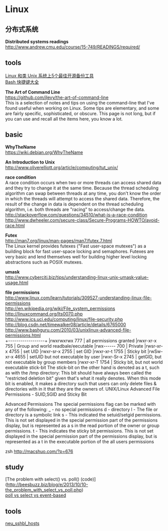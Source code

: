 Linux
========

## 分布式系统

**Distributed systems readings**  
http://www.andrew.cmu.edu/course/15-749/READINGS/required/  

## tools

[Linux 和类 Unix 系统上5个最佳开源备份工具](http://linux.cn/article-4623-1.html)  
[Bash 快捷键大全](https://linux.cn/article-5660-weibo.html)  

**The Art of Command Line**  
https://github.com/jlevy/the-art-of-command-line  
This is a selection of notes and tips on using the command-line that I've found useful when working on Linux. Some tips are elementary, and some are fairly specific, sophisticated, or obscure. This page is not long, but if you can use and recall all the items here, you know a lot.  

## basic

**WhyTheName**  
https://wiki.debian.org/WhyTheName  

**An Introduction to Unix**  
http://www.oliverelliott.org/article/computing/tut_unix/  

**race condition**  
A race condition occurs when two or more threads can access shared data and they try to change it at the same time. Because the thread scheduling algorithm can swap between threads at any time, you don't know the order in which the threads will attempt to access the shared data. Therefore, the result of the change in data is dependent on the thread scheduling algorithm, i.e. both threads are "racing" to access/change the data.   
http://stackoverflow.com/questions/34510/what-is-a-race-condition  
http://www.dwheeler.com/secure-class/Secure-Programs-HOWTO/avoid-race.html  

**Futex**  
http://man7.org/linux/man-pages/man7/futex.7.html  
The Linux kernel provides futexes ("Fast user-space mutexes") as a 
building block for fast user-space locking and semaphores.  Futexes 
are very basic and lend themselves well for building higher level 
locking abstractions such as POSIX mutexes.

**umask**  
http://www.cyberciti.biz/tips/understanding-linux-unix-umask-value-usage.html  

**file permissions**  
http://www.linux.com/learn/tutorials/309527-understanding-linux-file-permissions  
http://en.wikipedia.org/wiki/File_system_permissions  
http://linuxcommand.org/lts0070.php  
http://www.ics.uci.edu/computing/linux/file-security.php  
http://blog.csdn.net/timewalker08/article/details/6765000  
http://www.bashguru.com/2010/03/unixlinux-advanced-file-permissions.html  
+------------------+
|rwxrwxrwx     777 | all permissions granted
|rwxr-xr-x     755 | Group and world readbale/eecutable
|rwx------     700 | Private
|rwsr-xr-x    4755 | set UID
|rwxr-sr-x    2755 | set GID
|rwxr-xr-t    1755 | Sticky bit
|rwSw-xr-x    4655 | setUID but not executable by user
|rwxr-Sr-x    2745 | getGID, but not executable by group members
|rwxr-xr-T    1754 | Sticky bit, but not world executable
stick-bit 
The stick-bit on the other hand is denoted as a t, such as with the /tmp directory:
This bit should have always been called the "restricted deletion bit" given that's what it really denotes. When this mode bit is enabled, it makes a directory such that users can only delete files & directories with in it that they are the owners of.
UNIX/Linux Advanced File Permissions - SUID,SGID and Sticky Bit

Advanced Permissions
The special permissions flag can be marked with any of the following:
    _ - no special permissions
    d - directory
    l - The file or directory is a symbolic link
    s - This indicated the setuid/setgid permissions. This is not set displayed in the special permission part of the permissions display, but is represented as a s in the read portion of the owner or group permissions.
    t - This indicates the sticky bit permissions. This is not set displayed in the special permission part of the permissions display, but is represented as a t in the executable portion of the all users permissions


zsh  http://macshuo.com/?p=676  

## study 

[The problem with select() vs. poll() (code)]
(http://beesbuzz.biz/blog/e/2013/10/10-the_problem_with_select_vs_poll.php)  
[poll vs select vs event-based](http://daniel.haxx.se/docs/poll-vs-select.html)  

## tools

[neu_sshbl_hosts](http://antivirus.neu.edu.cn/ssh/lists/neu_sshbl_hosts.deny)
